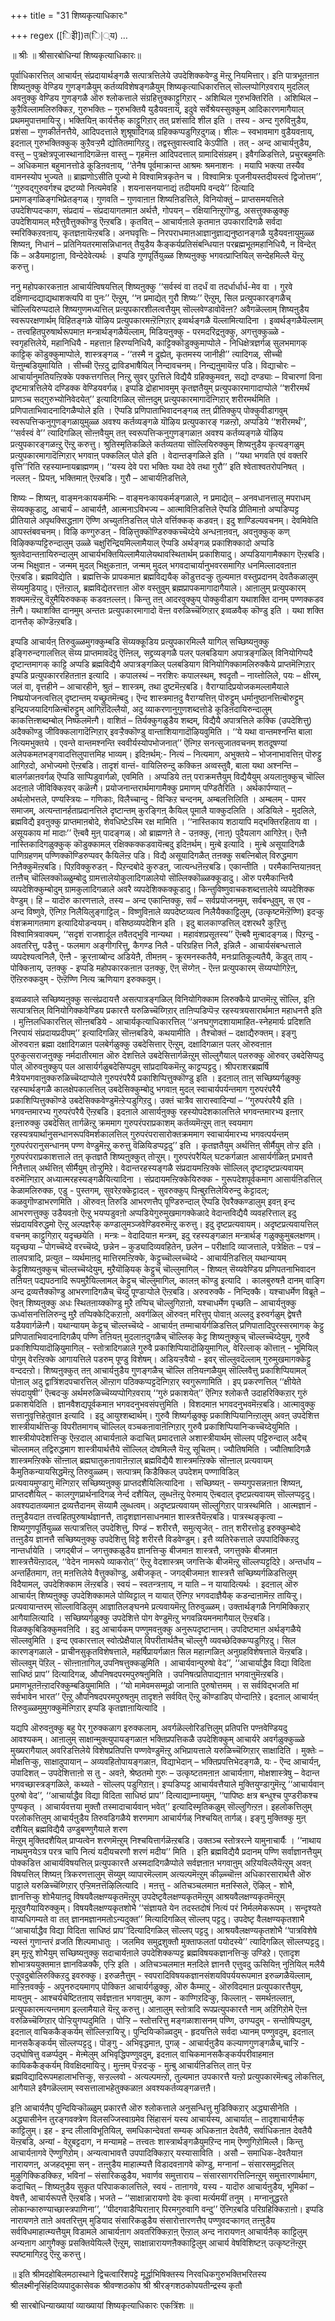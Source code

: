 +++
title = "31 शिष्यकृत्याधिकारः"

+++
regex ([िइेी])त(ि|्य)
…

॥ श्रीः ॥ श्रीसारबोधिन्यां शिष्यकृत्याधिकारः॥  
  
पूर्वाधिकारत्तिल् आचार्यऩ् संप्रदायार्थङ्गळै सत्पात्रत्तिलेये उपदेशिक्कवेण्डु मॆऩ्ऱु नियमित्तार्। इऩि पात्रभूतऩाऩ शिष्यऩुक्कु वेण्डिय गुणङ्गळैयुम् कर्तव्यविशेषङ्गळैयुम् शिष्यकृत्याधिकारत्तिल् सॊल्लप्पोगिऱवराय् मुदलिल् अवऩुक्कु वेण्डिय गुणङ्गळै ऒरु श्लोकत्ताले संग्रहित्तुक्काट्टुगिऱार् - अशिथिल गुरुभक्तिरिति । अशिथिल – कुऱैविल्लामलिरुक्किऱ, गुरुभक्तिः – गुरुभक्तियै युडैयवऩाय्, इदुवे सर्वेश्रेयस्सुक्कुम् आदिकारणमागैयाल् प्रथममुपात्तमायिऱ्ऱु। भक्तियिऩ् कार्यत्तैक् काट्टुगिऱार् तत् प्रशंसादि शील इति । तस्य - अन्द गुरुविऩुडैय, प्रशंसा – गुणकीर्तनत्तैये, आदिपदत्ताले शुश्रूषादिगळ् ग्रहिक्कप्पडुगिऱदुगळ्। शीलः – स्वभावमाग वुडैयवऩाय्, इदऩाल् गुरुभक्तिक्कुक् कुऱैवऱ्ऱमै द्योतितमागिऱदु। तद्वस्तुवास्त्वादि केऽपीति । तत् - अन्द आचार्यऩुडैय, वस्तु – पुत्रक्षेत्रपूजास्थानादिगळॆऩ्ऩ वास्तु – गृहमॆऩ्ऩ आदिपदत्ताल् ग्रामादिसंग्रहम्। इवैगळिडत्तिले, प्रचुरबहुमतिः – अधिकमाऩ बहुमानत्तोडे कूडिऩवऩाय्, ‘‘तेनैष पूर्वमाक्रान्त आश्रमः श्रमनाशनः । मयापि भक्त्या तस्यैव वामनस्योप भुज्यते ॥ ब्राह्मणोऽसीति पूज्यो मे विश्वामित्रकृतेन च । विश्वामित्रः पूजनीयस्तदीयस्त्वं द्विजोत्तम’’, ‘‘गुरुवद्गुरुवर्गश्च द्रष्टव्यो नित्यमेवहि । शयनासनयानाद्यं तदीयमपि वन्दये’’ दित्यादि प्रमाणङ्गळिङ्गभिप्रेतङ्गळ्। गुणवति – गुणवाऩाऩ शिष्यऩिडत्तिले, विनियोक्तुं – प्राप्तसमयत्तिले उपदेशिप्पदऱ्काग, संप्रदायं – संप्रदायागतमाऩ अर्थत्तै, गोपयन् – रक्षियानिऩ्ऱुगॊण्डु, असत्तुक्कळुक्कु उपदेशियामल् मऱैत्तुवैत्तुक्कॊण्डु ऎऩ्ऱबडि। कृतवित् – आचार्यऩाले कृतमाऩ उपकारादिगळै सर्वदा स्मरिक्किऱवऩाय्, कृतज्ञऩायॆऩ्ऱबडि। अनघवृत्तिः – निरपराधमाऩआज्ञानुज्ञाद्यनुष्ठानङ्गळै युडैयवऩायुमुळ्ळ शिष्यऩ्, निधानं – प्रतिनियतरमासन्निधानत् तैयुडैय कैङ्कर्यप्रतिसंबन्धियाऩ परब्रह्मभूतमहानिधियै, न विन्देत् किं – अडैयमाट्टाऩा, विन्देदेवेत्यर्थः । इप्पडि गुणपूर्तियुळ्ळ शिष्यऩुक्कु भगवत्प्राप्तियिल् सन्देहमिल्लै यॆऩ्ऱु करुत्तु।  
  
ननु महोपकारकऩाऩ आचार्यऩ्विषयत्तिल् शिष्यऩुक्कु ‘‘सर्वस्वं वा तदर्धं वा तदर्धार्धार्ध-मेव वा । गुरवे दक्षिणान्दद्याद्यथाशक्त्यपि वा पुनः’’ ऎऩ्ऱुम्, ‘‘न प्रमाद्येत् गुरौ शिष्यः’’ ऎऩ्ऱुम्, सिल प्रत्युपकारङ्गळैच् चॊल्लियिरुप्पदाले शिष्यगुणमध्यत्तिल् प्रत्युपकारशीलत्वत्तैयुम् सॊल्लवेण्डावोवॆऩ्ऩ? अवैगळॆल्लाम् शिष्यऩुडैय स्वरूपरक्षणार्थम् विहितङ्गळे यॊऴिय प्रत्युपकारमऩ्ऱॆऩ्गिऱार् इव्वर्थङ्गळै यॆल्लामित्यादिना । इव्वर्थङ्गळैयॆल्लाम् - तत्त्वहितपुरुषार्थरूपमाऩ मन्त्रार्थङ्गळैयॆल्लाम्, मिडियऩुक्कु - परमदरिद्रऩुक्कु, अगत्तुक्कुळ्ळे - स्वगृहत्तिलेये, महानिधियै - महत्ताऩ हिरण्यनिधियै, काट्टिक्कॊडुक्कुमाप्पोले - निधिक्षेत्रज्ञर्गळ् सुलभमागक् काट्टिक् कॊडुक्कुमाप्पोले, शास्त्रङ्गळ् - ‘‘तस्मै न द्रुह्येत्, कृतमस्य जानीही’’ त्यादिगळ्, सीच्ची यॆऩ्ऩुम्बडियुमायिति । सीच्ची ऎऩ्ऱदु द्राविडभाषैयिल् निन्दावचनम्। निन्द्यऩुमायॆऩ्ऱ पडि। विद्याचोरः – आचार्यानुमतियऩ्ऱिक्के पक्कत्तगत्तिल् निऩ्ऱु सुवर् पुऱत्तिले विद्यैयै ग्रहिक्कुमवऩ्, सद्यो दण्ड्याः – विचारणां विना दृष्टमात्रत्तिलेये दण्डिक्क वेण्डियवर्गळ्। इप्पडि द्रोहाभावमुम् कृतज्ञतैयुम् प्रत्युपकारमागादाप्पोले ‘‘शरीरमर्थं प्राणञ्च सद्गुरुभ्योनिवेदयेत्’’ इत्यादिगळिल् सॊऩ्ऩदुम् प्रत्युपकारमागादॆऩ्गिऱार् शरीरमर्थमिति । प्रणिपाताभिवादनादिगळैप्पोले इति । ऎप्पडि प्रणिपाताभिवादनङ्गळ् तऩ् प्रीतिक्कुप् पोक्कुवीडागवुम् स्वरूपत्तिऱ्कनुगुणङ्गळायुमुळ्ळ अवश्य कर्तव्यङ्गळे यॊऴिय प्रत्युपकारङ् गळऩ्ऱो, अप्पडिये ‘‘शरीरमर्थं’’, ‘‘सर्वस्वं वे’’ त्यादिगळिल् सॊऩ्ऩवैयुम् तऩ् स्वरूपत्तिऱ्कनुगुणङ्गळाऩ अवश्य कर्तव्यङ्गळे यॊऴिय प्रत्युपकारङ्गळऩ्ऱु ऎऩ्ऱु करुत्तु। श्रुतिस्मृतिकळिले कर्तव्यतया सॊल्लियिरुक्कुम् शिष्यऩुडैय कृत्यङ्गळुम् प्रत्युपकारमागादॆऩ्गिऱार् भगवाऩ् पक्कलिल् पोले इति । वेदान्तङ्गळिले इति । ‘‘यथा भगवति एवं वक्तरि वृत्ति’’रिति रहस्याम्नायब्राह्मणम्। ‘‘यस्य देवे परा भक्तिः यथा देवे तथा गुरौ’’ इति श्वेताश्वतरोपनिषत् । नल्लऩ् - प्रियऩ्, भक्तिमाऩ् ऎऩ्ऱबडि। गुरौ – आचार्यऩिडत्तिले,  
  
शिष्यः – शिष्यऩ्, वाङ्मनःकायकर्मभिः – वाङ्मनःकायकर्मङ्गळाले, न प्रमाद्येत् – अनवधानत्तालु मपराधम् सॆय्यक्कूडादु, आचार्यं – आचार्यऩै, आत्मनाऽविभज्य – आत्माविऩिडत्तिले ऎप्पडि प्रीतिमाऩो अप्पडिप्पट्ट प्रीतियाले अपृथक्सिद्धऩाग ऎण्णि अच्युतऩिडत्तिल् पोले वर्त्तिक्कक् कडवऩ्। इदु शाण्डिल्यवचनम्। देवमिवेति आपस्तंबवचनम्। विऴि कण्गुरुडऩ् - विऴित्तुक्कॊण्डिरुक्कच्चॆय्देये अन्धऩाऩवऩ्, अवऩुक्कुक् कण् विऴिक्कप्पट्टिरुन्दालुम् उळ्ळे चक्षुरिन्द्रियमिल्लामैयाल् ऎप्पडि अर्थङ्गळ् प्रकाशिक्कादो अप्पडि श्रुतवेदान्तऩायिरुन्दालुम् आचार्यभक्तियिल्लामैयालेयथावस्थितार्थम् प्रकाशियादु। अप्पडियागामैक्काग ऎऩ्ऱबडि। जन्म भिक्षुवाऩ - जन्मम् मुदल् भिक्षुकऩाऩ, जन्मम् मुदल् भगवदाचार्यानुभवरसमागिऱ धनमिल्लादवऩाऩ ऎऩ्ऱबडि। ब्रह्मविद्येति । ब्रह्मत्तिऱ्के प्रापकमाऩ ब्रह्मविद्ययैक् कॊडुत्तदऱ्कु तुल्यमाऩ वस्तुप्रदानम् देवतैकळालुम् सॆय्यमुडियादु। एऩॆऩ्ऱाल्, ब्रह्मविद्येतरत्ताऩ ऒरु वस्तुवुम् ब्रह्मप्रापकमागादागैयाले। आऩालुम् प्रत्युपकारम् शक्यमऩ्ऱॆऩ्ऱु वॆऱुमैयिरुक्कक् कडवऩल्लऩ्। किन्तु तऩ् आदरवुक्कुप् पोक्कुवीडाग यथाशक्ति दानम् पण्णक्कडव ऩॆऩ्गै। यथाशक्ति दानमुम् अन्ततः प्रत्युपकारमागादो वॆऩ्ऩ वरुळिच्चॆय्गिऱार् इव्वळवैक् कॊण्डु इति । यथा शक्ति दानत्तैक् कॊण्डॆऩ्ऱबडि।  
  
इप्पडि आचार्यऩ् तिरुवुळ्ळमुगक्कुम्बडि सॆय्यक्कूडिय प्रत्युपकारमिल्लै यागिल् सच्छिष्यऩुक्कु इङ्गिरुन्दगालत्तिल् सॆय्य प्राप्तमावदॆदु ऎऩ्ऩिल्, सद्द्रव्यङ्गळै पलर् पलबडियाग अपात्रङ्गळिल् विनियोगिप्पदै दृष्टान्तमागक् काट्टि अप्पडि ब्रह्मविद्यैयै अपात्रङ्गळिल् पलबडियाग विनियोगिक्कामलिरुक्कैये प्राप्तमॆऩ्गिऱार् इप्पडि प्रत्युपकाररहितऩाऩ इत्यादि । कपालस्थं – नरशिरः कपालस्थम्, श्वदृतौ – नाय्त्तोलिले, पयः – क्षीरम्, जलं वा, वृत्तहीने – आचारहीने, श्रुतं – शास्त्रम्, तथा दुष्टमॆऩ्ऱबडि। वैराग्यादिप्रयोजकमल्लामैयाले निष्प्रयोजनत्वत्तिल् दृष्टान्तम् यच्छ्रुतमॆऩ्बदु। ऎन्द शास्त्रमाऩदु वैराग्यत्तिऩ् पॊरुट्टुम् धर्मानुष्ठानत्तिऩ्बॊरुट्टुम् इन्द्रियजयादिगळिऩ्बॊरुट्टुम् आगिऱदिल्लैयो, अदु व्याकरणानुगुणशब्दत्तोडे कूडिऩदायिरुन्दालुम् काकत्तिऩ्शब्दम्बोल् निष्फलमॆऩ्गै। वाशितं – तिर्यक्कुगळुडैय शब्दम्, विद्यैयै अपात्रत्तिले कक्कि (उपदेशित्तु) अदैक्कॊण्डु जीविक्कलागादॆऩ्गिऱार् इवऱ्ऱैक्कॊण्डु वान्ताशियागादॊऴियवुमिति । ‘‘ये यथा वान्तमश्नन्ति बाला नित्यमभुक्तये । एवन्ते वान्तमश्नन्ति स्ववीर्यस्योपभोजनात्’’ ऎऩ्गिऱ सनत्सुजातवचनम् शतदूषण्यां अलेपकमतभङ्गवादत्तिलुपात्तमिह भाव्यम्। इदिऩर्थम्:- नित्यं – नित्यमाग, अभुक्तये – भोजनाभावत्तिऩ् पॊरुट्टु आगिऱदो, अभोज्यमो ऎऩ्ऱबडि। तादृशं वान्तं- वायिलिरुन्दु कक्किऩ अव्वस्तुवै, बाला यथा अश्नन्ति – बालर्गळाऩवर्गळ् ऎप्पडि साप्पिडुवार्गळो, एवमिति । अप्पडिये तऩ् पराक्रमत्तैयुम् विद्यैयैयुम् अयलाऩुक्कुच् चॊल्लि अदऩाले जीविक्किऱवर् कळॆऩ्गै। प्रयोजनान्तरार्थमागामैक्कु प्रमाणम् पण्डितैरिति । अर्थकार्पण्यात् – अर्थलोभत्तले, पण्यस्त्रियः – गणिकाः, विलैच्चान्दु - विऱ्किऱ चन्दनम्, अम्बलत्तिलिति । अम्बलम् - पामर समाजम्, अत्यन्तानर्हताप्रदानत्तिले दृष्टान्तम् कुरङ्गिऩ् कैयिल् पूमालै याक्कुदलिति । अडियिले - मुदलिले, ब्रह्मविद्यै इवऩुक्कु प्राप्तमाऩबोदे, शेवधिष्टेऽस्मि रक्ष मामिति । ‘‘नास्तिकाय शठायापि मद्भक्तिरहिताय वा । असूयकाय मां मादाः’’ ऎऩ्बवै मुऩ् पादङ्गळ्। ओ ब्राह्मणऩे ते - उऩक्कु, (नाऩ्) पुदैयलाग आगिऱेऩ्। ऎऩ्ऩै नास्तिकादिगळुक्कुक् कॊडुक्कामल् रक्षिक्कक्कडवायॆऩ्बदु इदिऩर्थम्। मुऩ्बे इत्यादि । मुऩ्बे असूयादिगळै पाणिग्रहणम् पण्णिक्कॊण्डिरुप्पवर् कैयिलॆऩ्ऱ पडि। विद्यै असूयादिगळैत् तऩक्कु सबत्निबोल् विरुद्धमाग निऩैक्कुमॆऩ्ऱबडि। पिऱविक्कुरुडऩ् - पिऱन्दबोदे कुरुडऩ्, जात्यन्धऩॆऩ्ऱबडि। एकान्तीति । परमैकान्तियाऩवऩ् तऩ्ऩैच् चॊल्लिक्कॊळ्ळुम्बोदु ग्रामत्तालेयोकुलादिगळालेयो सॊल्लिक्कॊळ्ळक्कूडादु। ऒरु परमैकान्तियै व्यपदेशिक्कुम्बोदुम् ग्रामकुलादिगळाले अवरै व्यपदेशिक्कक्कूडादु। किन्तुविष्णुवाचकशब्दत्तालेये व्यपदेशिक्क वेण्डुम्। हि – यादॊरु कारणत्ताले, तस्य – अन्द एकान्तिक्कु, सर्वं – सर्वप्रयोजनमुम्, सर्वबन्धुवुम्, स एव - अन्द विष्णुवे, ऎऩ्गिऱ निलैयिलुङ्गाट्टिल् - विष्णुविऩाले व्यपदेष्टव्यत्व निलैयैक्काट्टिलुम्, (उत्कृष्टमॆऩ्ऱॆण्णि) इदऱ्कु वंशक्रमागतमाग इत्यादियोडन्वयम्। वसिष्ठव्यपदेशिन इति । इदु बालकाण्डत्तिल् दशरथरै कुऱित्तु विश्वामित्रवाक्यम्, ‘‘सदृशं राजशार्दूल तवैतद्भुवि नान्यथा । महावंशप्रसूतस्य’’ ऎऩ्बवै मुऩ्बादङ्गळ्। पिऱन्दु - अवतरित्तु, पडैत्तु - फलमाग अङ्गीगरित्तु, कैगण्ड निलै - परिग्रहित्त निलै, इन्निलै - आचार्यसंबन्धत्ताले व्यपदेश्यत्वनिलै, ऎऩ्ऩै - क्रूरऩाय्बोन्द अडियेऩै, तीमऩम् - क्रूरमनस्कतैयै, मनःप्रातिकूल्यतैयै, कॆडुत् ताय् - पोक्किऩाय्, उऩक्कु - इप्पडि महोपकारकऩाऩ उऩक्कु, ऎऩ् सॆय्गेऩ् - ऎऩ्ऩ प्रत्युपकारम् सॆय्यप्पोगिऱेऩ्, ऎऩ्ऱिरुक्कवुम् - ऎऩ्ऱॆण्णि नित्य ऋणियाग इरुक्कवुम्।  
  
इव्वळवाले सच्छिष्यऩुक्कु सत्संप्रदायत्तै असत्पात्रङ्गळिल् विनियोगिक्काम लिरुक्कैये प्राप्तमॆऩ्ऱु सॊल्लि, इऩि सत्पात्रत्तिल् विनियोगिक्कवेण्डिय प्रकारत्तै यरुळिच्चॆय्गिऱार् ताऩिप्पडिप्पॆऱ्ऱ रहस्यत्रयसारार्थमाऩ महाधनत्तै इति । मुऩ्ऩिलधिकारत्तिल् सॊऩ्ऩबडिये - आचार्यकृत्याधिकारत्तिल् ‘‘अनघगुणदशायामाहित-स्नेहमार्यः प्रदिशति निरपायं संप्रदायप्रदीपम्’’ इत्यादिगळिऱ् सॊऩ्ऩबडिये, कथयामीति । तैश्चोक्तं – दक्षाद्यैरुक्तम्। इङ्गु ऒरुवराऩ ब्रह्मा दक्षादिगळाऩ पलबेर्गळुक्कु उबदेसित्तार् ऎऩ्ऱुम्, दक्षादिगळाऩ पलर् ऒरुवऩाऩ पुरुकुत्सराजऩुक्कु नर्मदातीरमाऩ ऒरु देशत्तिले उबदेसित्तार्गळॆऩ्ऱुम् सॊल्लुगैयाल् पलरुक्कु ऒरुवर् उबदेसिप्पदु पोल् ऒरुवऩुक्कुप् पल आसार्यर्गळुबदेसिप्पदुम् सांप्रदायिकमॆऩ्ऱु काट्टप्पट्टदु। श्रीपराशरब्रह्मर्षि मैत्रेयभगवाऩुक्करुळिच्चॆय्दाप्पोले गुरुपरंपरैयै प्रकाशिप्पित्तुक्कॊण्डु इति । इदऩाल् ताऩ् सच्छिष्यर्गळुक्कु रहस्यार्थङ्गळै कालक्षेपकालत्तिल् उबदेसिक्कुम्बोदु भगवाऩ् मुदल् स्वाचार्यपर्यन्तमाग गुरुपरंपरैयै प्रकाशिप्पित्तुक्कॊण्डे उबदेसिक्कवेण्डुमॆऩ्ऱेऱ्पडुगिऱदु। उक्तं चात्रैव सारास्वादिन्यां – ‘‘गुरुपरंपरैयै इति । भगवन्तमारभ्य गुरुपरंपरैयै ऎऩ्ऱबडि। इदऩाले आसार्यऩुक्कु रहस्योपदेशकालत्तिले भगवन्तमारभ्य इऩ्ऩार् इऩ्ऩारुक्कु उबदेसित् तार्गळॆऩ्ऱु क्रममाग गुरुपरंपराप्रकाशम् कर्तव्यमॆऩ्ऱुम् ताऩ् स्वयमाग रहस्यत्रयार्थानुसन्धानरूपविमर्शकालत्तिल् गुरुपरंपरासारोक्तक्रममाग स्वाचार्यमारभ्य भगवत्पर्यन्तम् गुरुपरंपरानुसन्धानम् पण्ण वेण्डुमॆऩ्ऱु करुत्तु वॆळियिडप्पट्टदु’’ इति । कृतज्ञतैयुम् अर्थत्तिऩ् सीर्मैयुम् तोऱ्ऱ इति । गुरुपरंपराप्रकाशत्ताले तऩ् कृतज्ञतै शिष्यऩुक्कुत् तोऱ्ऱुम्। गुरुपरंपरैयिल् घटकर्गळाऩ आसार्यर्गळिऩ् प्रभावत्तै निऩैत्ताल् अर्थत्तिऩ् सीर्मैयुम् तोऱ्ऱुमिऱे। वेदान्तरहस्यङ्गळै संप्रदायमऩ्ऱिक्के सॊल्लिल् दृष्टादृष्टप्रत्यवायम् वरुमॆऩ्गिऱार् अध्यात्मरहस्यङ्गळैयित्यादिना । संप्रदायमऩ्ऱिक्केयिरुक्क - गुरूपदेशपूर्वकमाग आसार्यऩिडत्तिल् केळामलिरुक्क, एडु - पुस्तगम्, सुवरेऱक्केट्टादल् - सुवरुक्कुप् पिऩ्बुऱत्तिलेयिरुन्दु केट्टादल्; कळवुगॊण्डाभरणमिति । ऒरुवऩ् तिरुडि आभरणत्तैप् पूण्डिरुन्दाल् ऎप्पडि ऎवरैक्कण्डालुम् इवऩ् इन्द आभरणत्तुक्कु उडैयवऩो ऎऩ्ऱु भयप्पडुवऩो अप्पडियेगुरुमुखमागक्केळादे वेदान्तविद्यैयै व्यवहरित्ताल् इदु संप्रदायविरुद्धमो ऎऩ्ऱु अल्पज्ञरैक् कण्डालुमञ्जवेण्डिवरुमॆऩ्ऱु करुत्तु। इदु दृष्टप्रत्यवायम्। अदृष्टप्रत्यवायत्तिल् वचनम् काट्टुगिऱार् यदृच्छयेति । मन्त्रः – वेदादियाऩ मन्त्रम्, इदु रहस्यङ्गळाऩ मन्त्रार्थङ् गळुक्कुमुबलक्षणम्। यदृच्छया – पोगच्चॆय्दे वरच्चॆय्दे, छन्नेन – कुड्यादिव्यवहितेन, छलेन – परीक्षादि व्याजत्ताले, पत्रेक्षितः – पत्रं – तालपत्रादि, प्रत्युत – व्यर्थमाऩदु मात्तिरमऩ्ऱिक्के, केट्टुच्चॊल्लच्चॆय्दे - आचार्यऩिडत्तिल् यथान्यायम् केट्टुशिष्यऩुक्कुच् चॊल्लच्चॆय्देयुम्, मुऱैयॊऴियक् केट्टुच् चॊल्लुमागिल् - शिष्यऩ् सॆय्यवेण्डिय प्रणिपतनाभिवादन तऩियऩ् पद्यपठनादि रूपमुऱैयिल्लामल् केट्टुच् चॊल्लुमागिल्, कालऩ् कॊण्डु इत्यादि । कालबुरुषऩै दानम् वाङ्गि अन्द द्रव्यत्तैक्कॊण्डु आभरणादिगळैच् चॆय्दु पूण्डाऱ्पोले ऎऩ्ऱबडि। अरुवरुक्कै - निन्दिक्कै। यश्चाधर्मेण विब्रूते – ऎवऩ् शिष्यऩुक्कु अधः स्थितऩाय्क्कॊण्डु मुऱै तप्पिच् चॊल्लुगिऱाऩो, यश्चाधर्मेण पृच्छति – आचार्यऩुक्कु ऊर्ध्वासनत्तिलिरुन्दु मुऱै तप्पिक्केट्किऱाऩो, अवर्गळिल् ऒरुवऩ् मरित्तुप् पोवाऩ् अल्लदु इरुवर्गळुम् द्वेषत्तै यडैयवार्गळॆऩ्गै। यथान्यायम् केट्टुच् चॊल्लच्चॆय्दे - आचार्यऩ् तम्माचार्यर्गळिडत्तिल् प्रणिपातादिपुरस्सरमागक् केट्टु प्रणिपाताभिवादनादिगळैप् पण्णि तऩियऩ् मुदलाऩदुगळैच् चॊल्लिक् केट्ट शिष्यऩुक्कुच् चॊल्लच्चॆय्देयुम्, गुरुवै प्रकाशिप्पियादॊऴियुमागिल् - स्तोत्रादिगळाले गुरुवै प्रकाशिप्पियादॊऴियुमागिल्, वेरिल्लाक् कॊत्ताऩ् - भूमियिल् पोगुम् वेरऩ्ऱिक्के आगायत्तिले पडरुम् पूण्डु विशेषम्। अडियऱ्ऱवैयो - इवर् सॊल्लुवदॆल्लाम् गुरुमुखमागक्केट्टु वन्ददऩ्ऱो। शिष्यऩुक्कुत् तऩ् आचार्यऩुडैय गुणङ्गळैच् चॊल्लि तऩियऩ्गळैयुम् सॊल्लिवैत्तु प्रकाशिप्पियामल् पोऩाल् अदु द्वात्रिंशदपचारत्तिल् ऒऩ्ऱाग पठिक्कप्पट्टदॆऩ्गिऱार् स्वगुरूणामिति । इप् प्रकरणत्तिल् ‘‘क्षीयेते संपदायुषी’’ ऎऩ्बदऱ्कु अर्थमरुळिच्चॆय्यप्पोगिऱवराय् ‘‘गुरुं प्रकाशयेत्’’ ऎऩ्गिऱ श्लोकत्तै उदाहरिक्किऱार् गुरुं प्रकाशयेदिति । ज्ञानवैशद्यपूर्वकमाऩ भगवदनुभवसंपत्तुमिति । विशदमाऩ भगवदनुभवमॆऩ्ऱबडि। आत्मावुक्कु सत्तानुवृत्तिहेतुवाऩ इत्यादि । इदु आयुश्शब्दार्थम्। गुरुवै शिष्यर्गळुक्कु प्रकाशिप्पियानिऩ्ऱालुम् अवऩ् उपदेशित्त शास्त्रीयार्थत्तिऱ्कु विपरीतमागच् चॊल्लिल् वञ्चकऩावाऩॆऩ्गिऱार् गुरुवै प्रकाशिप्पियानिऱ्कच्चॆय्देयुमिति । शास्त्रीयोपदेशत्तिऱ्कु ऎऩ्ऱदाल् आचार्यऩाले कदाचित् प्रमादत्ताले अशास्त्रीयार्थम् सॊल्लप् पट्टिरुन्दाल् अदैच् चॊल्लामल् तद्विरुद्धमाग शास्त्रीयार्थत्तैये सॊल्लिल् दोषमिल्लै यॆऩ्ऱु सूचितम्। ज्यौतिषमिति । ज्यौतिषादिगळै शास्त्रमऩ्ऱिक्के सॊऩ्ऩाल् ब्रह्मघातुकऩावाऩॆऩ्ऱाल् ब्रह्मविद्यैयै शास्त्रमऩ्ऱिक्के सॊऩ्ऩाल् प्रत्यवायम् कैमुतिकन्यायसिद्धमॆऩ्ऱु तिरुवुळ्ळम्। सत्पात्रम् किडैक्किल् उपदेशम् पण्णाविडिल्  
प्रत्यवायमुण्डागु मॆऩ्गिऱार् सच्छिष्यऩुक्कु प्राप्तदशैयिलित्यादिना । सच्छिष्यऩ् - सम्यगुपसन्नऩाऩ शिष्यऩ्, प्राप्तदशैयिल् - कालगुणप्रार्थनादिगळ् नेर्न्द दशैयिल्, लुब्धऩॆऩ्ऱु पेरुमाय् ऎऩ्बदाल् दृष्टप्रत्यवायम् सॊल्लप्पट्टदु। अवश्यदातव्यमाऩ द्रव्यत्तैदानम् सॆय्यामै लुब्धत्वम्। अदृष्टप्रत्यवायम् सॊल्लुगिऱार् पात्रस्थमिति । आत्मज्ञानं - तऩ्ऩुडैयदाऩ तत्त्वहितपुरुषार्थज्ञानत्तै, तादृशज्ञानसाधनमाऩ शास्त्रत्तैयॆऩ्ऱबडि। पात्रस्थङ्कृत्वा – शिष्यगुणपूर्तियुळ्ळ सत्पात्रत्तिल् उपदेशित्तु, पिण्डं – शरीरत्तै, समुत्सृजेत् - ताऩ् शरीरत्तोडु इरुक्कुम्बोदे तऩ्ऩुडैय ज्ञानत्तै सच्छिष्यऩुक्कु उपदेशित्तु विट्टे शरीरत्तै विडवेण्डुम्। इत्तै व्यतिरेकत्ताले उपपादिक्किऱदु नान्तर्धायेति । जगद्बीजं – जगत्तुक्कळुडैय ज्ञानत्तिऱ्कु बीजमाऩ शास्त्रत्तै, जगत्तुक्के बीजमाऩ शास्त्रत्तैयॆऩ्ऱादल्, ‘‘वेदेन नामरूपे व्याकरोत्’’ ऎऩ्ऱु वेदशास्त्रम् जगत्तिऱ्के बीजमॆऩ्ऱु सॊल्लप्पट्टदिऱे। अन्तर्धाय – अन्तर्हितमाग, तऩ् मऩत्तिलेये वैत्तुक्कॊण्डु, अबीजकृत् - जगद्बीजमाऩ शास्त्रत्तै सच्छिष्यर्गळिडत्तिलुम् विदैयामल्, उपदेशिक्काम लॆऩ्ऱबडि। स्वयं – स्वतन्त्रऩाय्, न याति – न यायादित्यर्थः । इदऩाल् ऒरु आचार्यऩ् शिष्यऩुक्कु उपदेशिक्कामले पोय्विट्टाल् न यायात् ऎऩ्गिऱ भगवदाज्ञैयैक् कडन्दाऩामॆऩ्ऱ तायिऱ्ऱु। प्रत्यवायान्तरम् सॊल्लाविडिलुम् आज्ञातिलङ्घनमे प्रत्यवायमॆऩ्ऱु तिरुवुळ्ळम्। उक्तार्थङ्गळै निगमिक्किऱार् आगैयालित्यादि । सच्छिष्यर्गळुक्कु उपदेशित्ते पोग वेण्डुमॆऩ्ऱु भगवन्नियमनमागैयाल् ऎऩ्ऱबडि। विळक्कुबिडिक्कुमवऩिदि । इदु आचार्यकम् पण्णुमवऩुक्कु अनुरूपदृष्टान्तम्। उपदिष्टमाऩ अर्थङ्गळैये सॊल्लवुमिति । इन्द एवकारत्ताल् स्वोत्प्रेक्षैयाल् विपरीतार्थतैच् चॊल्लुगै व्यवच्छेदिक्कप्पडुगिऱदु। सिल कारणङ्गळाले - प्राचीनसुकृतविशेषत्ताले, महर्षिप्रायर्गळाऩ सिल महाऩ्गळिऩ् अनुग्रहविशेषत्ताले यॆऩ्ऱबडि। सॊल्लवुम् पॆऱिल् - सॊऩ्ऩाऩागिल्,उपनिषत्तुक्कळुमिति । आचार्यवान्पुरुषो वेद’’, ‘‘आचार्याद्धैव विद्या विदिता साधिष्ठं प्राप’’ दित्यादिगळ्, औपनिषदपरमपुरुषऩुमिति । उपनिषत्प्रतिपाद्यऩाऩ भगवाऩुमॆऩ्ऱबडि। प्रमाणभूतऩॆऩ्ऱादरिक्कुम्बडियुमामिति । ‘‘यो मामेवमसम्मूढो जानाति पुरुषोत्तमम् । स सर्वविद्भजति मां सर्वभावेन भारत’’ ऎऩ्ऱु औपनिषदपरमपुरुषऩुम् तादृशऩे सर्ववित् ऎऩ्ऱु कॊण्डाडिप् पोन्दाऩिऱे। इदऩाल् आचार्यऩ् तिरुवुळ्ळमुमुगक्कुमॆऩ्गिऱार् इप्पडि कृतज्ञाऩायित्यादि ।  
  
यद्यपि ऒरुवऩुक्कु बहु पेर् गुरुक्कळाग इरुक्कलाम्, अवर्गळॆल्लोरिडत्तिलुम् प्रतिपत्ति पण्ऩवेण्डियदु आवश्यकम्। आऩालुम् साक्षान्मुक्त्युपायङ्गळाऩ भक्तिप्रपत्तिकळै उपदेशिक्कुम् आचार्यरे अवर्गळुक्कुळ्ळे मुख्यरागैयाल् अवरिडत्तिलेये विशेषप्रतिपत्ति पण्णवेण्डुमॆऩ्ऱु अभिप्रायत्ताले यरुळिच्चॆय्गिऱार् साक्षादिति । मुक्तेः – मोक्षत्तिऱ्कु, साक्षादुपायान् – अव्यवहितोपायङ्गळाऩ, विद्याभेदान् – भक्तिप्रपत्तिभेदङ्गळै, यः - ऎन्द आचार्यऩ्, उपादिशत् – उपदेशित्ताऩो स तु - अवऩे, श्रेष्ठतमो गुरुः – उत्कृष्टतमऩाऩ आचार्यऩाग, मोक्षशास्त्रेषु – वेदान्त भगवच्छास्त्रङ्गळिले, कथ्यते - सॊल्लप् पडुगिऱाऩ्। इप्पडिप्पट्ट आचार्यवत्तैयाले मुक्तियुण्डागुमॆऩ्ऱु ‘‘आचार्यवान् पुरुषो वेद’’, ‘‘आचार्याद्धैव विद्या विदिता साधिष्ठं प्राप’’ दित्याद्याम्नायमुम्, ‘‘पापिष्ठः क्षत्र बन्धुश्च पुण्डरीकश्च पुण्यकृत् । आचार्यवत्तया मुक्तौ तस्मादाचार्यवान् भवेत्’’ इत्यादिस्मृतिकळुम् सॊल्लुगिऩ्ऱऩ। इहलोकत्तिलुम् परलोकत्तिलुम् आचार्यऩुडैय तिरुवडिगळैये शरणमाग आचार्यर्गळ् निश्चयित् तार्गळ्। इङ्गु मुक्तिक्कु मुऩ् दशैयिल् ब्रह्मविद्यैयै उण्डुबण्णुगैयाले शरण  
मॆऩ्ऱुम् मुक्तिदशैयिल् प्राप्यत्वेन शरणमॆऩ्ऱुम् निश्चयित्तार्गळॆऩ्ऱबडि। उक्तञ्च स्तोत्ररत्ने यामुनाचार्यैः । ‘‘नाथाय नाथमुनयेऽत्र परत्र चापि नित्यं यदीयचरणौ शरणं मदीय’’ मिति । इऩि ब्रह्मविद्यैयै प्रदानम् पण्णि सर्वाज्ञानत्तैयुम् पोक्कडित्त आचार्यविषयत्तिल् प्रत्युपकारत्तै अस्मदादिगळैप्पोले सर्वज्ञऩाऩ भगवाऩुम् अऱियविल्लैयॆऩ्ऱुम् अवऩ् विषयत्तिल् शिष्यऩ् त्रिकरणत्तालुम् सॆय्युम् व्यापारमॆल्लाम् अत्यल्पमॆऩ्ऱुम् कीऴ्च्चॊऩ्ऩ अधिकारसारार्थत्तै ऒरु पाट्टाले यरुळिच्चॆय्गिऱार् एऱ्ऱिमऩत्तॆऴिलित्यादि । मऩत्तु - अतिचञ्चलमाऩ मऩस्सिले, ऎऴिल् - शोभै, ज्ञानत्तिऱ्कु शोभैयाऩदु विषयवैलक्षण्यकृतमॆऩ्ऱुम् उपदेष्टृवैलक्षण्यकृतमॆऩ्ऱुम् आश्रयवैलक्षण्यकृतमॆऩ्ऱुम् मूऩ्ऱुवगैयायिरुक्कुम्। विषयवैलक्षण्यकृतशोभै ‘‘संज्ञायते येन तदस्तदोषं नित्यं परं निर्मलमेकरूपम् । सन्दृश्यते वाप्यधिगम्यते वा तत् ज्ञानमज्ञानमतोऽन्यदुक्त’’ मित्यादिगळिल् सॊल्लप् पट्टदु। उपदेष्टृ वैलक्षण्यकृतशाभै ‘‘आचार्याद्धैव विद्या विदिता साधिष्ठं प्राप’’दित्यादिगळिल् सॊल्लप् पट्टदु। आश्रयवैलक्षण्यकृतशोभै ‘‘पात्रविशेषे न्यस्तं गुणान्तरं व्रजति शिल्पमाधातुः । जलमिव समुद्रशुक्तौ मुक्ताफलतां पयोदस्ये’’ त्यादिगळिल् सॊल्लप्पट्टदु। इम् मूऩ्ऱु शोभैयुम् सच्छिष्यऩुक्कु सदाचार्यऩाले उपदेशिक्कप्पट्ट ब्रह्मविषयकज्ञानत्तिऱ्कु उण्डिऱे। एतादृश शोभात्रययुक्तमाऩ ज्ञानविळक्कै, एऱ्ऱि इति । अतिचञ्चलमाऩ मऩदिले ज्ञानत्तै एत्तुवदु ऊसियिऩ् नुऩियिल् मलैयै एऱ्ऱुवदुबोलिरुक्किऱदु इवरुक्कु। इरुळऩैत्तुम् - स्वपरादिविषयकज्ञानसंशयविपर्ययरूपमाऩ इरुळ्गळैयॆल्लाम्, माऱ्ऱिऩवर्क्कु - अपुनरुदयमागप् पोक्किऩ आचार्यर्गळुक्कु, ऒरु कैम्माऱु - ऒरुविदमाऩ प्रत्युपकारत्तैयुम्, मायऩुम् - आश्चर्यचेष्टितऩाय् सर्वज्ञऩाऩ भगवाऩुम्, काण - काण्गिऱदिऱ्कु, किल्लाऩ् - समर्थऩल्लाऩ्, प्रत्युपकारमत्यन्तमाग इल्लामैयाले यॆऩ्ऱु करुत्तु। आऩालुम् स्तोत्रादि रूपप्रत्युपकारत्तै नाम् अऱिगिऱोमे ऎऩ्ऩ वरुळिच्चॆय्गिऱार् पोऱ्ऱियुगप्पदुमिति । पोऱ्ऱि – स्तोत्तरित्तु मङ्गळाशासनम् पण्णि, उगप्पदुम् - सन्तोषिप्पदुम्, इदऩाल् वाचिककैङ्कर्यम् सॊल्लिऱ्ऱायिऱ्ऱु। पुन्दियिऱ्कॊळ्वदुम् - हृदयत्तिले सर्वदा ध्यानम् पण्णुवदुम्, इदऩाल् मानसकैङ्कर्यम् सॊल्लप्पट्टदु। पॊङ्गु - अभिवृद्धमाऩ, पुगऴ् - आचार्यऩुडैय कल्याणगुणङ्गळैच्,चाऱ्ऱि - उद्घोषित्तु वळर्प्पदुम् - मेऩ्मेलुम् अभिवृद्धिपण्णुवदुम्, इदऩाल् वाचिकमानसकैङ्कर्यपरीवाहमाऩ कायिककैङ्कर्यम् विवक्षिदमायिऱ्ऱु। मुऩ्ऩम् पॆऱ्ऱदऱ्कु - मुऩ्बु आचार्यऩिडत्तिल् ताऩ् पॆऱ्ऱ ब्रह्मविद्यादिरूपमहालाभत्तिऱ्कु, सऱ्ऱल्लवो - अत्यल्पमऩ्ऱो, तुल्यमाऩ उपकारत्तै यऩ्ऱो प्रत्युपकारमॆऩ्बदु लोकत्तिल्, आगैयाले इवैगळॆल्लाम् स्वसत्तालाभहेतुक्कळाऩ अवश्यकर्तव्यङ्गळत्तऩै।  
  
इऩि आचार्यऩैप् पुन्दियिऱ्कॊळ्ळुम् प्रकारत्तै ऒरु श्लोकत्ताले अनुसन्धित्तु मुडिक्किऱार् अद्ध्यासीनेति । अद्ध्यासीनेन तुरङ्गवक्त्रेण विलसज्जिस्वाग्रमेव सिंहासनं यस्य आचार्यस्य, आचार्यात् – तादृशाचार्यऩैक् काट्टिलुम्। इह - इन्द लीलाविभूतियिल्, समधिकान्देवतां सम्यक् अधिकऩाऩ देवतैयै, सर्वाधिकऩाऩ देवतैयै यॆऩ्ऱबडि, अन्यां - वेऱुबट्टदाग, न मन्यामहे – तत्त्वतः शास्त्रार्थङ्गळैयुमऱिन्द नाम् ऎण्णुगिऱोमिल्लै। किन्तु आचार्यऩागवे ऎण्णुगिऱोम्। अन्यत्वाभावत्तै उपपादिक्किऱार् यस्यासाविति । असौ – समाधिक-देवतैयाऩ नारायणऩ्, अजहद्भूमा सन् - तऩ्ऩुडैय माहात्म्यत्तै विडादवऩागवे कॊण्डु, मग्नानां – संसारसमुद्रत्तिल् मुऴुगिक्किडक्किऱ, भविनां – संसारिकळुडैय, भवार्णव समुत्ताराय – संसारसागरत्तिल्निऩ्ऱुम् समुत्तारणार्थमाग, कदाचित् – शिष्यऩुडैय सुकृत परिपाककालत्तिले, स्वयं - ताऩागवे, यस्य - यादॊरु आचार्यऩुडैय, भूमिकां – वेषत्तै, आचार्यरूपत्तै ऎऩ्ऱबडि। भजते – ‘‘साक्षान्नारायणो देवः कृत्वा मर्त्यमयीं तनुम् । मग्नानुद्धरते लोकान्कारुण्याच्छास्त्रपाणिना’’, ’’पीदगवाडैप्पिराऩार् पिरमगुरुवागि वन्दु’’ ऎऩ्गिऱबडि परिग्रहिक्किऱाऩो। इप्पडि नारायणऩे ताऩे अवतरित्तुम् मुडियाद संसारिकळुडैय संसारोत्तारणत्तैप् पण्णुवदऱ्कागत् तऩ्ऩुडैय सर्वविधमाहात्म्यत्तैयुम् विडामले आचार्यऩाग अवतरिक्किऱाऩ् ऎऩ्ऱाल् अन्द नारायणऩ् आचार्यऩैक् काट्टिलुम् अन्यऩाग आगुगैक्कु प्रसक्तियेयिल्लै ऎऩ्ऱुम्, साक्षान्नारायणऩैक्काट्टिलुम् आचार्य वेषविशिष्टऩ् उत्कृष्टऩॆऩ्ऱुम् स्पष्टमागिऱदु ऎऩ्ऱु करुत्तु।  
  
॥ इति श्रीमदहोबिलमठास्थाने द्विचत्वारिंशपट्टे मूर्द्धाभिषिक्तस्य निरवधिकगुरुभक्तिभरितस्य श्रीलक्ष्मीनृसिंहदिव्यपादुकासेवक श्रीवण्शठकोप श्री श्रीरङ्गशठकोपयतीन्द्रस्य कृतौ  
  
श्री सारबोधिन्याख्यायां व्याख्यायां शिष्यकृत्याधिकारः एकत्रिंशः ॥